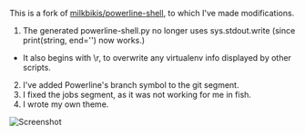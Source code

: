 This is a fork of [milkbikis/powerline-shell](https://github.com/milkbikis/powerline-shell), to which I've made modifications.

1. The generated powerline-shell.py no longer uses sys.stdout.write (since print(string, end='') now works.)
  - It also begins with \r, to overwrite any virtualenv info displayed by other scripts.
2. I've added Powerline's branch symbol to the git segment.
3. I fixed the jobs segment, as it was not working for me in fish. 
4. I wrote my own theme.

![Screenshot](http://robertoloja.github.io/screenshot.png)
